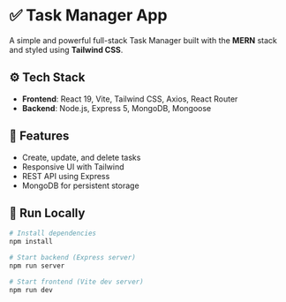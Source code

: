 # ✅ Task Manager App

A simple and powerful full-stack Task Manager built with the **MERN** stack and styled using **Tailwind CSS**.

## ⚙️ Tech Stack
- **Frontend**: React 19, Vite, Tailwind CSS, Axios, React Router
- **Backend**: Node.js, Express 5, MongoDB, Mongoose

## 🚀 Features
- Create, update, and delete tasks
- Responsive UI with Tailwind
- REST API using Express
- MongoDB for persistent storage

## 🧪 Run Locally

```bash
# Install dependencies
npm install

# Start backend (Express server)
npm run server

# Start frontend (Vite dev server)
npm run dev

